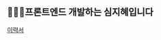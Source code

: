 ## 👩🏻‍💻프론트엔드 개발하는 심지혜입니다
[이력서](https://docs.google.com/viewer?url=https://github.com/jihye1116/jihye1116/blob/1ccde6b1f8aa0c414db2128e21dfbe03d85be88d/%E1%84%8B%E1%85%B5%E1%84%85%E1%85%A7%E1%86%A8%E1%84%89%E1%85%A5.pdf?raw=True)
